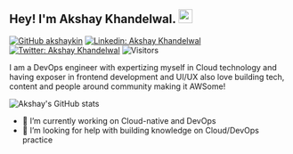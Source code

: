 ## Hey! I'm Akshay Khandelwal. <img src="https://media.giphy.com/media/hvRJCLFzcasrR4ia7z/giphy.gif" width="25px">

[![GitHub akshaykin](https://img.shields.io/github/followers/akshaygitops?label=follow&style=social)](https://github.com/akshaygitops)
[![Linkedin: Akshay Khandelwal](https://img.shields.io/badge/-akshaykhandelwal-blue?style=flat-square&logo=Linkedin&logoColor=white&link=https://www.linkedin.com/in/akshaykin/)](https://www.linkedin.com/in/akshaykin/)
[![Twitter: Akshay Khandelwal](https://img.shields.io/twitter/follow/opswithak?style=social)](https://twitter.com/opswithak)
![Visitors](https://visitor-badge.glitch.me/badge?page_id=akshaykin&left_color=gray&right_color=blue)

I am a DevOps engineer with expertizing myself in Cloud technology and having exposer in frontend development and UI/UX also love building tech, content and people around community making it AWSome!

![Akshay's GitHub stats](https://github-readme-stats.vercel.app/api?username=akshaygitops&show_icons=true&theme=radical)

- 🔭 I’m currently working on Cloud-native and DevOps
- 🤔 I’m looking for help with building knowledge on Cloud/DevOps practice
